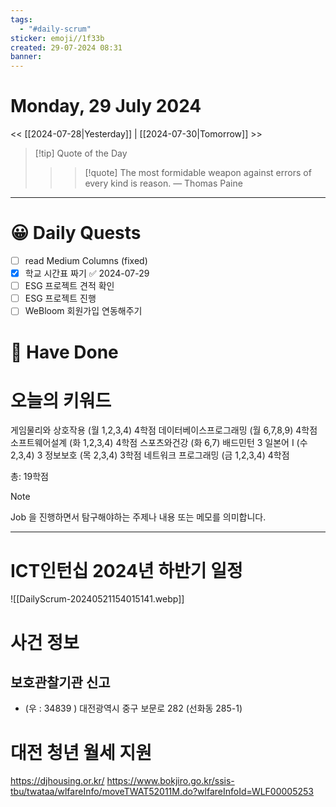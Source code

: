 ```yaml
---
tags:
  - "#daily-scrum"
sticker: emoji//1f33b
created: 29-07-2024 08:31
banner:
---
```

# Monday, 29 July 2024
<< [[2024-07-28|Yesterday]] | [[2024-07-30|Tomorrow]] >>

> [!tip] Quote of the Day  
> > > [!quote] The most formidable weapon against errors of every kind is reason.
> — Thomas Paine

---

#  😀 Daily Quests
- [ ] read Medium Columns (fixed)
- [x] 학교 시간표 짜기 ✅ 2024-07-29
- [ ] ESG 프로젝트 견적 확인
- [ ] ESG 프로젝트 진행
- [ ] WeBloom 회원가입 연동해주기
# 🙂 Have Done



# 오늘의 키워드

게임물리와 상호작용 (월 1,2,3,4) 4학점
데이터베이스프로그래밍 (월 6,7,8,9) 4학점
소프트웨어설계 (화 1,2,3,4) 4학점
스포츠와건강 (화 6,7) 배드민턴 3
일본어 I (수 2,3,4) 3
정보보호 (목 2,3,4) 3학점
네트워크 프로그래밍 (금 1,2,3,4) 4학점

총: 19학점

> [!NOTE]
> Job 을 진행하면서 탐구해야하는 주제나 내용 또는 메모를 의미합니다.


---
# ICT인턴십 2024년 하반기 일정
![[DailyScrum-20240521154015141.webp]]

# 사건 정보

## 보호관찰기관 신고
- (우 : 34839 ) 대전광역시 중구 보문로 282 (선화동 285-1)


# 대전 청년 월세 지원
https://djhousing.or.kr/
https://www.bokjiro.go.kr/ssis-tbu/twataa/wlfareInfo/moveTWAT52011M.do?wlfareInfoId=WLF00005253